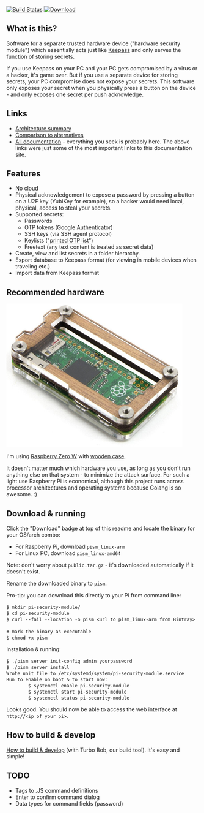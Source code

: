 [![Build Status](https://img.shields.io/travis/function61/pi-security-module.svg?style=for-the-badge)](https://travis-ci.org/function61/pi-security-module)
[![Download](https://img.shields.io/bintray/v/function61/pi-security-module/main.svg?style=for-the-badge&label=Download)](https://bintray.com/function61/pi-security-module/main/_latestVersion#files)

What is this?
-------------

Software for a separate trusted hardware device ("hardware security module") which
essentially acts just like [Keepass](http://keepass.info/) and only serves the
function of storing secrets.

If you use Keepass on your PC and your PC gets compromised by a virus or a hacker,
it's game over. But if you use a separate device for storing secrets, your PC compromise
does not expose your secrets. This software only exposes your secret when you physically
press a button on the device - and only exposes one secret per push acknowledge.


Links
-----

- [Architecture summary](https://docs.function61.com/pi-security-module/architecture/)
- [Comparison to alternatives](https://docs.function61.com/pi-security-module/user-guides/comparison-to-alternatives/)
- [All documentation](https://docs.function61.com/pi-security-module) - everything you
  seek is probably here. The above links were just some of the most important links to
  this documentation site.


Features
--------

- No cloud
- Physical acknowledgement to expose a password by pressing a button on a U2F key
  (YubiKey for example), so a hacker would need local, physical, access to steal your secrets.
- Supported secrets:
	* Passwords
	* OTP tokens (Google Authenticator)
	* SSH keys (via SSH agent protocol)
	* Keylists (["printed OTP list"](https://en.wikipedia.org/wiki/One-time_password#Hardcopy))
	* Freetext (any text content is treated as secret data)
- Create, view and list secrets in a folder hierarchy.
- Export database to Keepass format (for viewing in mobile devices when traveling etc.)
- Import data from Keepass format


Recommended hardware
--------------------

![](docs/pi-zero-in-wood-case.png)

I'm using [Raspberry Zero W](https://www.raspberrypi.org/products/pi-zero-w/)
with [wooden case](https://thepihut.com/products/zebra-zero-for-raspberry-pi-zero-wood).

It doesn't matter much which hardware you use, as long as you don't run anything else on
that system - to minimize the attack surface. For such a light use Raspberry Pi is
economical, although this project runs across processor architectures and operating systems
because Golang is so awesome. :)


Download & running
------------------

Click the "Download" badge at top of this readme and locate the binary for your OS/arch combo:

- For Raspberry Pi, download `pism_linux-arm`
- For Linux PC, download `pism_linux-amd64`

Note: don't worry about `public.tar.gz` - it's downloaded automatically if it doesn't exist.

Rename the downloaded binary to `pism`.

Pro-tip: you can download this directly to your Pi from command line:

```
$ mkdir pi-security-module/
$ cd pi-security-module
$ curl --fail --location -o pism <url to pism_linux-arm from Bintray>

# mark the binary as executable
$ chmod +x pism
```

Installation & running:

```
$ ./pism server init-config admin yourpassword
$ ./pism server install
Wrote unit file to /etc/systemd/system/pi-security-module.service
Run to enable on boot & to start now:
        $ systemctl enable pi-security-module
        $ systemctl start pi-security-module
        $ systemctl status pi-security-module
```

Looks good. You should now be able to access the web interface at `http://<ip of your pi>`.


How to build & develop
----------------------

[How to build & develop](https://github.com/function61/turbobob/blob/master/docs/external-how-to-build-and-dev.md)
(with Turbo Bob, our build tool). It's easy and simple!


TODO
----

- Tags to .JS command definitions
- Enter to confirm command dialog
- Data types for command fields (password)
